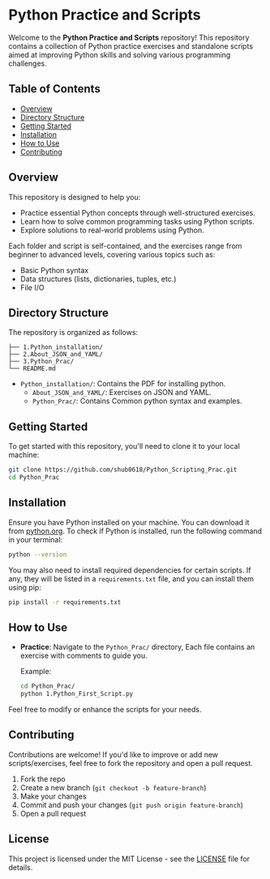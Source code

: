 # Python Practice and Scripts

Welcome to the **Python Practice and Scripts** repository!
This repository contains a collection of Python practice exercises and standalone scripts aimed at improving Python skills and solving various programming challenges.

## Table of Contents

- [Overview](#overview)
- [Directory Structure](#directory-structure)
- [Getting Started](#getting-started)
- [Installation](#installation)
- [How to Use](#how-to-use)
- [Contributing](#contributing)

## Overview

This repository is designed to help you:
- Practice essential Python concepts through well-structured exercises.
- Learn how to solve common programming tasks using Python scripts.
- Explore solutions to real-world problems using Python.

Each folder and script is self-contained, and the exercises range from beginner to advanced levels, covering various topics such as:
- Basic Python syntax
- Data structures (lists, dictionaries, tuples, etc.)
- File I/O

## Directory Structure

The repository is organized as follows:

```plaintext
├── 1.Python_installation/
├── 2.About_JSON_and_YAML/
├── 3.Python_Prac/
└── README.md
```

- `Python_installation/`: Contains the PDF for installing python.
  - `About_JSON_and_YAML/`: Exercises on JSON and YAML.
  - `Python_Prac/`: Contains Common python syntax and examples.
 
## Getting Started

To get started with this repository, you'll need to clone it to your local machine:

```bash
git clone https://github.com/shub0618/Python_Scripting_Prac.git
cd Python_Prac
```

## Installation

Ensure you have Python installed on your machine. You can download it from [python.org](https://www.python.org/downloads/).
To check if Python is installed, run the following command in your terminal:

```bash
python --version
```

You may also need to install required dependencies for certain scripts. If any, they will be listed in a `requirements.txt` file, and you can install them using pip:

```bash
pip install -r requirements.txt
```

## How to Use

- **Practice**: Navigate to the `Python_Prac/` directory, Each file contains an exercise with comments to guide you.
  
  Example:

  ```bash
  cd Python_Prac/
  python 1.Python_First_Script.py
  ```
Feel free to modify or enhance the scripts for your needs.

## Contributing

Contributions are welcome! If you'd like to improve or add new scripts/exercises, feel free to fork the repository and open a pull request.

1. Fork the repo
2. Create a new branch (`git checkout -b feature-branch`)
3. Make your changes
4. Commit and push your changes (`git push origin feature-branch`)
5. Open a pull request

## License

This project is licensed under the MIT License - see the [LICENSE](LICENSE) file for details.
```
